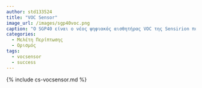 ```yaml
---
author: std133524
title: "VOC Sensor"
image_url: /images/sgp40voc.png
caption: "O SGP40 είναι ο νέος ψηφιακός αισθητήρας VOC της Sensirion που έχει σχεδιαστεί για εύκολη ενσωμάτωση σε συσκευές καθαρισμού αέρα"
categories:
  - Μελέτη Περίπτωσης
  - Ορισμός
tags:
  - vocsensor 
  - success
---
```


{% include cs-vocsensor.md %}
